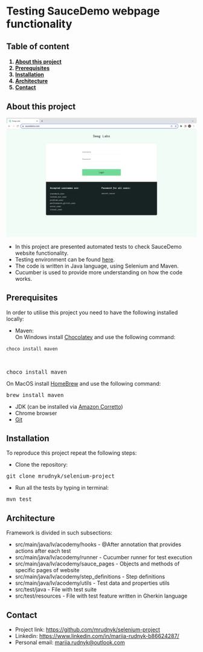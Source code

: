 # Testing SauceDemo webpage functionality 

## Table of content

<h4> <ol>
  <li><a href="#About this project">About this project</a></li>
  <li><a href="#Prerequisites">Prerequisites</a></li>
  <li><a href="#Installation">Installation</a></li>
  <li><a href="#Architecture">Architecture</a></li>
  <li><a href="#Contact">Contact</a></li>
</ol> </h4>

## <a id ="About this project"></a>About this project

<img src="SauceDemo.png">

* In this project are presented automated tests to check SauceDemo website functionality. 
* Testing environment can be found <a href="https://www.saucedemo.com/">here</a>. 
* The code is written in Java language, using Selenium and Maven.
* Cucumber is used to provide more understanding on how the code works.

## <a id = "Prerequisites"></a>Prerequisites

In order to utilise this project you need to have the following installed locally:

* Maven:
<br>On Windows install <a href="https://chocolatey.org/install">Chocolatey</a> and use the following command:
```sh
choco install maven
```
<br><pre>choco install maven</pre>
On MacOS install <a href="https://brew.sh/">HomeBrew</a> and use the following command:
<br><pre>brew install maven</pre>
* JDK (can be installed via <a href="https://docs.aws.amazon.com/corretto/latest/corretto-11-ug/downloads-list.html">Amazon Corretto</a>)
* Chrome browser
* <a href="https://git-scm.com/downloads">Git</a>

## <a id = "Installation"></a>Installation

To reproduce this project repeat the following steps:

* Clone the repository:
<pre>git clone mrudnyk/selenium-project</pre>
* Run all the tests by typing in terminal:
<pre>mvn test</pre>

## <a id = "Architecture"></a>Architecture
Framework is divided in such subsections:
* src/main/java/lv/acodemy/hooks - @After annotation that provides actions after each test
* src/main/java/lv/acodemy/runner - Cucumber runner for test execution
* src/main/java/lv/acodemy/sauce_pages - Objects and methods of specific pages of website
* src/main/java/lv/acodemy/step_definitions - Step definitions
* src/main/java/lv/acodemy/utils - Test data and properties utils
* src/test/java - File with test suite
* src/test/resources - File with test feature written in Gherkin language

## <a id = "Contact"></a>Contact
* Project link: <a href="https://github.com/mrudnyk/selenium-project">https://github.com/mrudnyk/selenium-project </a>
* Linkedin: <a href="https://www.linkedin.com/in/mariia-rudnyk-b86624287/">https://www.linkedin.com/in/mariia-rudnyk-b86624287/ </a>
* Personal email: <a href="mailto: mariia.rudnyk@outlook.com"> mariia.rudnyk@outlook.com </a>











